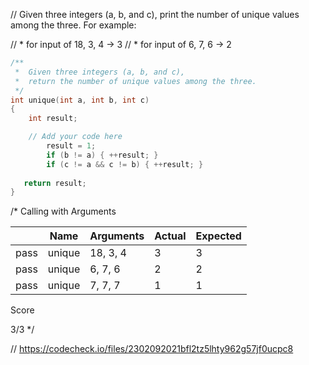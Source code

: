 // Given three integers (a, b, and c), print the number of unique values among the three. For example:

// * for input of 18, 3, 4 → 3
// * for input of 6, 7, 6 → 2

```cpp
/**
 *  Given three integers (a, b, and c), 
 *  return the number of unique values among the three. 
 */
int unique(int a, int b, int c)
{
    int result;

    // Add your code here
        result = 1;
        if (b != a) { ++result; }
        if (c != a && c != b) { ++result; }
   
   return result;
}
```

/*
Calling with Arguments

| |Name|Arguments|Actual|Expected|
|---|---|---|---|---|
|pass|unique|18, 3, 4|3|3|
|pass|unique|6, 7, 6|2|2|
|pass|unique|7, 7, 7|1|1|

Score

3/3
\*/

// https://codecheck.io/files/2302092021bfl2tz5lhty962g57jf0ucpc8